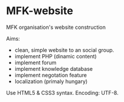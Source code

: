 # MFK-website
MFK organisation's website construction

Aims:
 + clean, simple website to an social group.
 + implement PHP (dinamic content)
 + implement forum
 + implement knowledge database
 + implement negotation feature
 + localization (primaly hungary)

Use HTML5 & CSS3 syntax.
Encoding: UTF-8.

